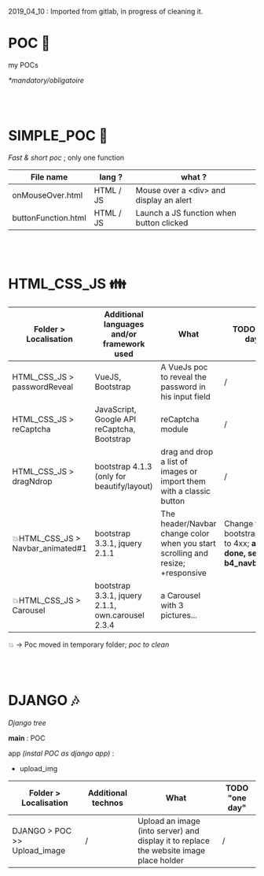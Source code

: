 2019_04_10 : Imported from gitlab, in progress of cleaning it.

POC :thought_balloon:
=======

my POCs

_*mandatory/obligatoire_

<br/><br/>

SIMPLE_POC :dizzy:
=======
_Fast & short poc_ ; only one function

File name | lang ? | what ?
----| ----| ----
onMouseOver.html | HTML / JS | Mouse over a \<div> and display an alert
buttonFunction.html | HTML / JS | Launch a JS function when button clicked



<br/><br/>

HTML_CSS_JS :family:
=======

Folder > Localisation | Additional languages and/or framework used | What | TODO "one day"
 ---- | ---- | ---- | ----
HTML_CSS_JS > passwordReveal | VueJS, Bootstrap | A VueJs poc to reveal the password in his input field | /
HTML_CSS_JS > reCaptcha | JavaScript, Google API reCaptcha, Bootstrap | reCaptcha module | /
HTML_CSS_JS > dragNdrop | bootstrap 4.1.3 (only for beautify/layout) | drag and drop a list of images or import them with a classic button | /
:collision:HTML_CSS_JS > Navbar_animated#1 | bootstrap 3.3.1, jquery 2.1.1 | The header/Navbar change color when you start scrolling and resize; +responsive | Change from bootstrap 331 to 4xx; **almost done, see file b4_navbar.html**
:collision:HTML_CSS_JS > Carousel | bootstrap 3.3.1, jquery 2.1.1, own.carousel 2.3.4 | a Carousel with 3 pictures...


:collision: -> Poc moved in temporary folder; _poc to clean_

<br/><br/>

DJANGO :notes:
=======
_Django tree_

**main** : POC

app _(instal POC as django app)_ :
- upload_img

Folder > Localisation | Additional technos | What | TODO "one day"
---- | ---- | ---- | ----
DJANGO > POC >> Upload_image | / | Upload an image (into server) and display it to replace the website image place holder | /

